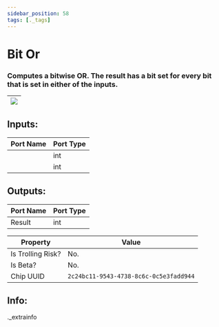 ```yaml
---
sidebar_position: 58
tags: [._tags]
---
```


# Bit Or


### Computes a bitwise OR. The result has a bit set for every bit that is set in either of the inputs.

| ![](https://images-ext-2.discordapp.net/external/MPmIaQzlEPmgGWlgi-WxBBXt0Bjv_zWPkg1y1f_sy3s/https/www.recroomcircuits.com/image/circuit/absolute-value?width=206&height=108) |
|-----|

## Inputs:
| Port Name | Port Type |
|-----------|-----------|
|  | int |
|  | int |

## Outputs:
| Port Name | Port Type |
|-----------|-----------|
| Result | int | 

| Property  | Value |
|-------------------|-----------|
| Is Trolling Risk? | No. |
| Is Beta? | No. |
| Chip UUID | `2c24bc11-9543-4738-8c6c-0c5e3fadd944` |

## Info:
._extrainfo